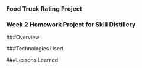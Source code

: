 ### Food Truck Rating Project

### Week 2 Homework Project for Skill Distillery

###Overview

###Technologies Used

###Lessons Learned
